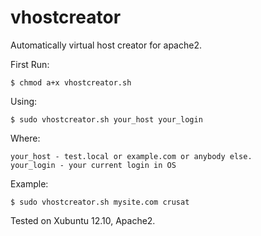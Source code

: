vhostcreator
============

Automatically virtual host creator for apache2.

First Run:

    $ chmod a+x vhostcreator.sh

Using:

    $ sudo vhostcreator.sh your_host your_login

Where:

    your_host - test.local or example.com or anybody else.
    your_login - your current login in OS

Example:

    $ sudo vhostcreator.sh mysite.com crusat

Tested on Xubuntu 12.10, Apache2.